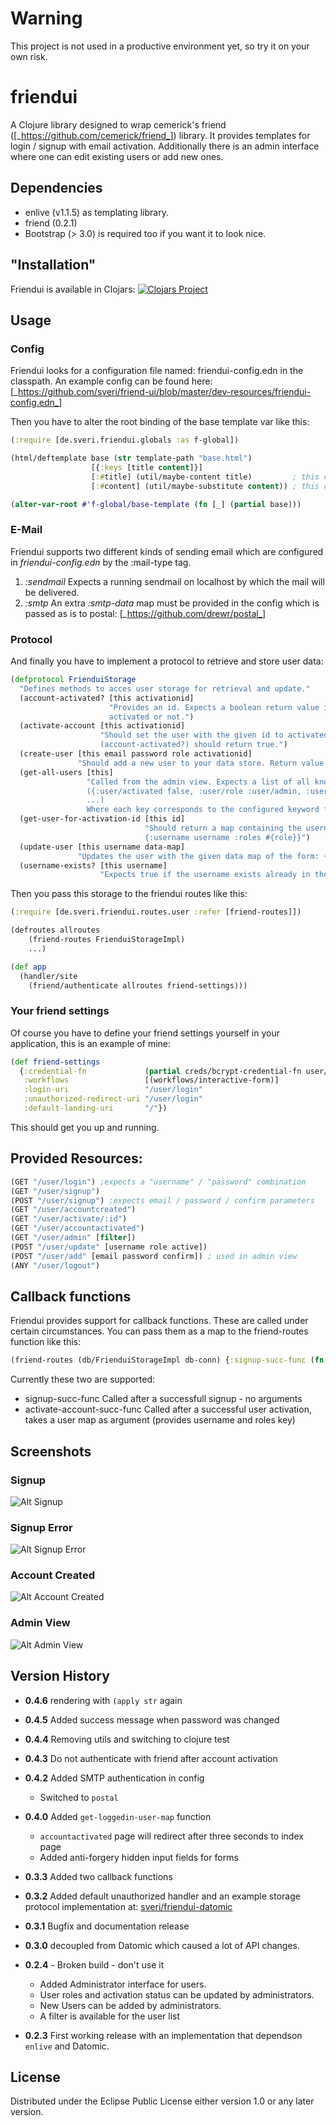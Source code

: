 # Warning
This project is not used in a productive environment yet, so try it on your own risk.

# friendui

A Clojure library designed to wrap cemerick's friend ([_https://github.com/cemerick/friend_]) library.
It provides templates for login / signup with email activation. Additionally there is an admin interface where one can
edit existing users or add new ones.

## Dependencies
* enlive (v1.1.5) as templating library.
* friend (0.2.1)
* Bootstrap (> 3.0) is required too if you want it to look nice.

## "Installation"

Friendui is available in Clojars:
[![Clojars Project](http://clojars.org/de.sveri/friendui/latest-version.svg)](http://clojars.org/de.sveri/friendui)

## Usage

### Config
Friendui looks for a configuration file named: friendui-config.edn in the classpath.
An example config can be found here: [_https://github.com/sveri/friend-ui/blob/master/dev-resources/friendui-config.edn_]


Then you have to alter the root binding of the base template var like this:

```clojure
(:require [de.sveri.friendui.globals :as f-global])

(html/deftemplate base (str template-path "base.html")
                  [{:keys [title content]}]
                  [:#title] (util/maybe-content title)         ; this corresponds to the :base-template-title-key key in the config
                  [:#content] (util/maybe-substitute content)) ; this corresponds to the :base-template-content-key key in the config

(alter-var-root #'f-global/base-template (fn [_] (partial base)))
```

### E-Mail
Friendui supports two different kinds of sending email which are configured in *friendui-config.edn* by the :mail-type tag.
1. *:sendmail* Expects a running sendmail on localhost by which the mail will be delivered.
2. *:smtp* An extra *:smtp-data* map must be provided in the config which is passed as is to postal: [_https://github.com/drewr/postal_]

### Protocol
And finally you have to implement a protocol to retrieve and store user data:

```clojure
(defprotocol FrienduiStorage
  "Defines methods to acces user storage for retrieval and update."
  (account-activated? [this activationid]
                      "Provides an id. Expects a boolean return value indicating if the user, belonging to the id is
                      activated or not.")
  (activate-account [this activationid]
                    "Should set the user with the given id to activated. After this function was called successfully
                    (account-activated?) should return true.")
  (create-user [this email password role activationid]
               "Should add a new user to your data store. Return value is not checked.")
  (get-all-users [this]
                 "Called from the admin view. Expects a list of all known users in this format:
                 ({:user/activated false, :user/role :user/admin, :user/email unique-email@host.com}
                 ...)
                 Where each key corresponds to the configured keyword from friendui-config.edn")
  (get-user-for-activation-id [this id]
                              "Should return a map containing the username and role of this user like this:
                              {:username username :roles #{role}}")
  (update-user [this username data-map]
               "Updates the user with the given data map of the form: {:user/activated boolean :user/role :user/free}")
  (username-exists? [this username]
                    "Expects true if the username exists already in the storage, false otherwise."))
```

Then you pass this storage to the friendui routes like this:
```clojure
(:require [de.sveri.friendui.routes.user :refer [friend-routes]])

(defroutes allroutes
    (friend-routes FrienduiStorageImpl)
    ...)

(def app
  (handler/site
    (friend/authenticate allroutes friend-settings)))
```


### Your friend settings
Of course you have to define your friend settings yourself in your application, this is an example of mine:
```clojure
(def friend-settings
  {:credential-fn             (partial creds/bcrypt-credential-fn user/login-user)
   :workflows                 [(workflows/interactive-form)]
   :login-uri                 "/user/login"
   :unauthorized-redirect-uri "/user/login"
   :default-landing-uri       "/"})
```

This should get you up and running.

## Provided Resources:

```clojure
(GET "/user/login") ;expects a "username" / "password" combination
(GET "/user/signup")
(POST "/user/signup") ;expects email / password / confirm parameters
(GET "/user/accountcreated")
(GET "/user/activate/:id")
(GET "/user/accountactivated")
(GET "/user/admin" [filter])
(POST "/user/update" [username role active])
(POST "/user/add" [email password confirm]) ; used in admin view
(ANY "/user/logout")
```

## Callback functions
Friendui provides support for callback functions. These are called under certain circumstances.
You can pass them as a map to the friend-routes function like this:
```clojure
(friend-routes (db/FrienduiStorageImpl db-conn) {:signup-succ-func (fn [] (println "succ func"))})
```

Currently these two are supported:
* signup-succ-func Called after a successfull signup - no arguments
* activate-account-succ-func Called after a successful user activation, takes a user map as argument
(provides username and roles key)

## Screenshots

### Signup
![Alt Signup](/docs/signup.jpg "Signup")

### Signup Error
![Alt Signup Error](/docs/signup_error.jpg "Signup Error")

### Account Created
![Alt Account Created](/docs/account_created.jpg "Account Created")

### Admin View
![Alt Admin View](/docs/admin_view.jpg "Admin View")

## Version History
* **0.4.6** rendering with `(apply str` again
* **0.4.5** Added success message when password was changed
* **0.4.4** Removing utils and switching to clojure test
* **0.4.3** Do not authenticate with friend after account activation
* **0.4.2** Added SMTP authentication in config
  * Switched to `postal`
* **0.4.0** Added `get-loggedin-user-map` function
  * `accountactivated` page will redirect after three seconds to index page
  * Added anti-forgery hidden input fields for forms

* **0.3.3** Added two callback functions
* **0.3.2** Added default unauthorized handler and an example storage protocol implementation at:
[sveri/friendui-datomic](https://github.com/sveri/friendui-datomic)
* **0.3.1** Bugfix and documentation release

* **0.3.0** decoupled from Datomic which caused a lot of API changes.

* **0.2.4** - Broken build - don't use it
  * Added Administrator interface for users.
  * User roles and activation status can be updated by administrators.
  * New Users can be added by administrators.
  * A filter is available for the user list

* **0.2.3** First working release with an implementation that dependson `enlive` and Datomic.

## License

Distributed under the Eclipse Public License either version 1.0 or any later version.
